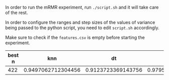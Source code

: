 In order to run the mRMR experiment, run `./script.sh` and it will take care of the rest.

In order to configure the ranges and step sizes of the values of variance being passed to the python script, you need to edit `script.sh` accordingly.

Make sure to check if the `features.csv` is empty before starting the experiment.

|best n|knn|dt|rf|mlp|stack|
|---|---|---|---|---|---|
422|0.9497062712304456|0.9123723369143756|0.9795487580407056|0.9840213491202908|0.9929171105755328	
